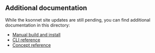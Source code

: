 ## Additional documentation

While the ksonnet site updates are still pending, you can find additional documentation in this directory:

* [Manual build and install](/docs/build-install.md)
* [CLI reference](/docs/cli-reference#command-line-reference)
* [Concept reference](/docs/concepts.md)
